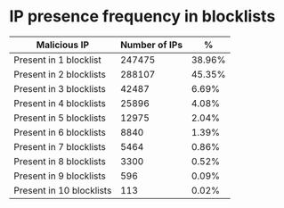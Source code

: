 # IP presence frequency in blocklists
| Malicious IP | Number of IPs | % |
|----|----|----|
| Present in 1 blocklist | 247475 | 38.96% |
| Present in 2 blocklists | 288107 | 45.35% |
| Present in 3 blocklists | 42487 | 6.69% |
| Present in 4 blocklists | 25896 | 4.08% |
| Present in 5 blocklists | 12975 | 2.04% |
| Present in 6 blocklists | 8840 | 1.39% |
| Present in 7 blocklists | 5464 | 0.86% |
| Present in 8 blocklists | 3300 | 0.52% |
| Present in 9 blocklists | 596 | 0.09% |
| Present in 10 blocklists | 113 | 0.02% |
